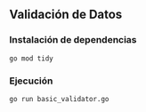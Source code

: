## Validación de Datos 

### Instalación de dependencias
```
go mod tidy
``` 

### Ejecución
```
go run basic_validator.go
```